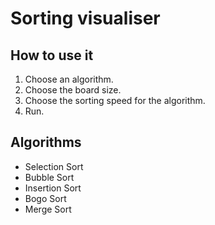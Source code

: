 # Sorting visualiser

## How to use it
1. Choose an algorithm.
2. Choose the board size.
4. Choose the sorting speed for the algorithm.
3. Run.

## Algorithms
* Selection Sort
* Bubble Sort
* Insertion Sort
* Bogo Sort
* Merge Sort